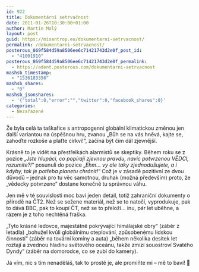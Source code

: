 ```yaml
---
id: 922
title: Dokumentární setrvačnost
date: 2011-01-26T10:30:00+01:00
author: Martin Malý
layout: post
guid: https://misantrop.eu/dokumentarni-setrvacnost/
permalink: /dokumentarni-setrvacnost/
posterous_869f584d59a8506ee6c71421743d2e0f_post_id:
  - "41001910"
posterous_869f584d59a8506ee6c71421743d2e0f_permalink:
  - https://adent.posterous.com/dokumentarni-setrvacnost
mashsb_timestamp:
  - "1536183356"
mashsb_shares:
  - "0"
mashsb_jsonshares:
  - '{"total":0,"error":"","twitter":0,"facebook_shares":0}'
categories:
  - Nezařazené
---
```

Že byla cel&aacute; ta ta&scaron;kařice s antropogenn&iacute; glob&aacute;ln&iacute; klimatickou změnou jen dal&scaron;&iacute; variantou na &uacute;spě&scaron;nou hru, zvanou &#8222;Bůh se na v&aacute;s hněv&aacute;, kajte se, zahoďte rozko&scaron;e a plaťte c&iacute;rkvi!&#8220;, zač&iacute;n&aacute; b&yacute;t č&iacute;m d&aacute;l zjevněj&scaron;&iacute;.

Kr&aacute;sně to je vidět na přestřelk&aacute;ch alarmistů se skeptiky. Během roku se z pozice &#8222;_Jste hlup&aacute;ci, co pop&iacute;raj&iacute; zjevnou pravdu, nav&iacute;c potvrzenou VĚDCI, rozum&iacute;te?!_&#8220; posunuli do pozice &#8222;_Ehm&#8230; vy ale taky zjednodu&scaron;ujete, a i kdyby, tak je potřeba planetu chr&aacute;nit!_&#8220; Což je v z&aacute;sadě pozitivn&iacute; ze dvou důvodů &#8211; jednak pro tu věc samotnou, druhak (možn&aacute; předev&scaron;&iacute;m) proto, že &#8222;vědecky potvrzeno&#8220; dostane konečně tu spr&aacute;vnou v&aacute;hu.

Jen mě v t&eacute; souvislosti moc bav&iacute; jeden detail, totiž zahraničn&iacute; dokumenty o př&iacute;rodě na ČT2. Než se sežene materi&aacute;l, než se to natoč&iacute;, vyprodukuje, pak to d&aacute;v&aacute; BBC, pak to koup&iacute; ČT, než se to přelož&iacute;&#8230; inu, p&aacute;r let uběhne, a r&aacute;zem je z toho nechtěn&aacute; fra&scaron;ka.

&#8222;Tyto kr&aacute;sn&eacute; ledovce, majest&aacute;tně pokr&yacute;vaj&iacute;c&iacute; him&aacute;lajsk&eacute; obry&#8220; (z&aacute;běr z letadla) &#8222;bohužel kvůli glob&aacute;ln&iacute;mu oteplov&aacute;n&iacute;, způsoben&eacute;mu lidskou činnost&iacute;&#8220; (z&aacute;běr na tov&aacute;rn&iacute; kom&iacute;ny a auta) &#8222;během několika des&iacute;tek let roztaj&iacute; a zvednou hladinu světov&eacute;ho oce&aacute;nu, takže zmiz&iacute; souostrov&iacute; Svat&eacute;ho Dyndy&#8220; (z&aacute;běr na domorodce, co se zub&iacute; do kamery).

J&aacute; v&iacute;m, nic s t&iacute;m nenaděl&aacute;&scaron;, tak to prostě je, ale promiňte mi &#8211; mě to bav&iacute;! 🙂

&nbsp;